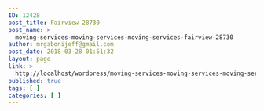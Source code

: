```yaml
---
ID: 12428
post_title: Fairview 28730
post_name: >
  moving-services-moving-services-moving-services-fairview-28730
author: mrgabonijeff@gmail.com
post_date: 2018-03-28 01:51:32
layout: page
link: >
  http://localhost/wordpress/moving-services-moving-services-moving-services-fairview-28730/
published: true
tags: [ ]
categories: [ ]
---
```


